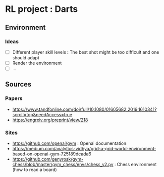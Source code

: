 # RL project : Darts

## Environment

### Ideas

- [ ] Different player skill levels : The best shot might be too difficult and one should adapt
- [ ] Render the environment
- [ ] ...

## Sources

### Papers

- https://www.tandfonline.com/doi/full/10.1080/01605682.2019.1610341?scroll=top&needAccess=true
- https://engrxiv.org/preprint/view/218

### Sites

- https://github.com/openai/gym : Openai documentation
- https://medium.com/analytics-vidhya/grid-a-grid-world-environment-based-on-openai-gym-725189dcada6
- https://github.com/genyrosk/gym-chess/blob/master/gym_chess/envs/chess_v2.py : Chess environment (how to read a board)
